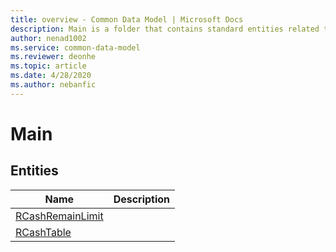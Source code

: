 ```yaml
---
title: overview - Common Data Model | Microsoft Docs
description: Main is a folder that contains standard entities related to the Common Data Model.
author: nenad1002
ms.service: common-data-model
ms.reviewer: deonhe
ms.topic: article
ms.date: 4/28/2020
ms.author: nebanfic
---
```


# Main


## Entities

|Name|Description|
|---|---|
|[RCashRemainLimit](RCashRemainLimit.md)||
|[RCashTable](RCashTable.md)||
